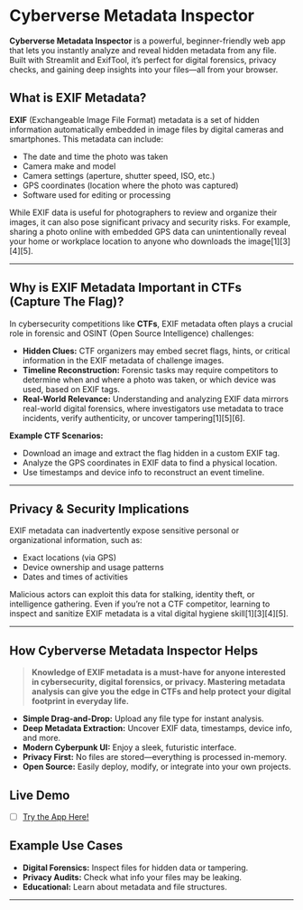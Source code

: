 # Cyberverse Metadata Inspector

**Cyberverse Metadata Inspector** is a powerful, beginner-friendly web app that lets you instantly analyze and reveal hidden metadata from any file. Built with Streamlit and ExifTool, it’s perfect for digital forensics, privacy checks, and gaining deep insights into your files—all from your browser.

## What is EXIF Metadata?

**EXIF** (Exchangeable Image File Format) metadata is a set of hidden information automatically embedded in image files by digital cameras and smartphones. This metadata can include:

- The date and time the photo was taken
- Camera make and model
- Camera settings (aperture, shutter speed, ISO, etc.)
- GPS coordinates (location where the photo was captured)
- Software used for editing or processing

While EXIF data is useful for photographers to review and organize their images, it can also pose significant privacy and security risks. For example, sharing a photo online with embedded GPS data can unintentionally reveal your home or workplace location to anyone who downloads the image[1][3][4][5].

---

## Why is EXIF Metadata Important in CTFs (Capture The Flag)?

In cybersecurity competitions like **CTFs**, EXIF metadata often plays a crucial role in forensic and OSINT (Open Source Intelligence) challenges:

- **Hidden Clues:** CTF organizers may embed secret flags, hints, or critical information in the EXIF metadata of challenge images.
- **Timeline Reconstruction:** Forensic tasks may require competitors to determine when and where a photo was taken, or which device was used, based on EXIF tags.
- **Real-World Relevance:** Understanding and analyzing EXIF data mirrors real-world digital forensics, where investigators use metadata to trace incidents, verify authenticity, or uncover tampering[1][5][6].

**Example CTF Scenarios:**
- Download an image and extract the flag hidden in a custom EXIF tag.
- Analyze the GPS coordinates in EXIF data to find a physical location.
- Use timestamps and device info to reconstruct an event timeline.

---

## Privacy & Security Implications

EXIF metadata can inadvertently expose sensitive personal or organizational information, such as:
- Exact locations (via GPS)
- Device ownership and usage patterns
- Dates and times of activities

Malicious actors can exploit this data for stalking, identity theft, or intelligence gathering. Even if you’re not a CTF competitor, learning to inspect and sanitize EXIF metadata is a vital digital hygiene skill[1][3][4][5].

---

## How Cyberverse Metadata Inspector Helps

> **Knowledge of EXIF metadata is a must-have for anyone interested in cybersecurity, digital forensics, or privacy. Mastering metadata analysis can give you the edge in CTFs and help protect your digital footprint in everyday life.**

- **Simple Drag-and-Drop:** Upload any file type for instant analysis.
- **Deep Metadata Extraction:** Uncover EXIF data, timestamps, device info, and more.
- **Modern Cyberpunk UI:** Enjoy a sleek, futuristic interface.
- **Privacy First:** No files are stored—everything is processed in-memory.
- **Open Source:** Easily deploy, modify, or integrate into your own projects.

## Live Demo

- [ ] [Try the App Here!](https://metadata-inspector-tool.onrender.com/)  

## Example Use Cases

- **Digital Forensics:** Inspect files for hidden data or tampering.
- **Privacy Audits:** Check what info your files may be leaking.
- **Educational:** Learn about metadata and file structures.

---
